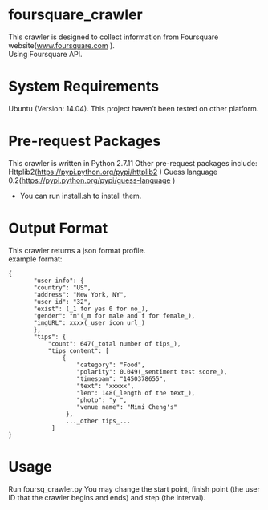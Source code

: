 
# foursquare_crawler
This crawler is designed to collect information from Foursquare website(www.foursquare.com ).</br>Using Foursquare API.</br> 
# System Requirements
Ubuntu (Version: 14.04). This project haven’t been tested on other platform.
# Pre-request Packages
This crawler is written in Python 2.7.11
Other pre-request packages include:
Httplib2(https://pypi.python.org/pypi/httplib2 )
Guess language 0.2(https://pypi.python.org/pypi/guess-language )
* You can run install.sh to install them.    
# Output Format
   This crawler returns a json format profile.</br>
   example format:</br>
   
    {   
           "user info": {     
           "country": "US",      
           "address": "New York, NY",     
           "user id": "32",      
           "exist": (_1 for yes 0 for no_),      
           "gender": "m"(_m for male and f for female_),     
           "imgURL": xxxx(_user icon url_)
           },        
           "tips": {     
               "count": 647(_total number of tips_),     
               "tips content": [     
                   { 
                       "category": "Food",     
                       "polarity": 0.049(_sentiment test score_),      
                       "timespam": "1450378655",      
                       "text": "xxxxx",      
                       "len": 148(_length of the text_),      
                       "photo": "y ",      
                       "venue name": "Mimi Cheng's"     
                    }, 
                    ..._other tips_... 
                ] 
    } 
    
# Usage
   Run foursq_crawler.py 
   You may change the start point, finish point (the user ID that the crawler begins and ends) and step (the interval).
